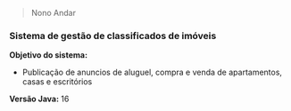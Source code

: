  > Nono Andar
 ### Sistema de gestão de classificados de imóveis 

 **Objetivo do sistema:** 
 - Publicação de anuncios de aluguel, compra e venda de apartamentos, casas e escritórios


**Versão Java:** 16